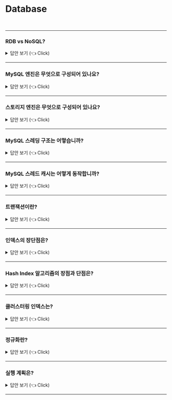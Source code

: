# Database
<br>

-----------------------
### RDB vs NoSQL?

<details>
   <summary> 답안 보기 (👈 Click)</summary>
<br />

+ RDB
    - RDB는 테이블 형식의 고정된 스키마를 제공합니다. 
    - RDB는 테이블 간 Join문을 제공합니다.
    - RDB는 트랜잭션 기능을 제공합니다.
    - RDB는 엄격한 Schama로 데이터 중복이 없기 때문에 update가 많은 경우에 유리합니다. 
    - RDB는 Scale-up에 유리합니다. 

+ NoSQL
    - NoSQL은 다양한 형식으로 저장됩니다.(ex) Key-value, Graph-based, Column-based 등)
    - NoSQL은 일반적으로 Join문을 제공하지 않습니다. 
    - NoSQL은 일반적으로 트랜잭션 기능을 제공하지 않습니다. 
    - NoSQL은 빠른 읽기 성능을 가지고 있으므로, 일반적으로 많은 데이터를 읽는 서비스에 유리합니다. 
    - NoSQL은 Scale-out에 유리합니다. 

</details>

-----------------------

### MySQL 엔진은 무엇으로 구성되어 있나요?

<details>
   <summary> 답안 보기 (👈 Click)</summary>
<br />

+ MySQL 엔진은 클라이언트로부터의 접속 및 쿼리 요청을 처리하는 커넥션 핸들러, <br> 
  SQL 파서 및 전처리기,<br>
  쿼리의 최적화된 실행을 위한 옵티마이저가 중심을 이룹니다. 

</details>

-----------------------

### 스토리지 엔진은 무엇으로 구성되어 있나요?

<details>
   <summary> 답안 보기 (👈 Click)</summary>
<br />

+ 스토리지 엔진은 실제 데이터를 디스크 스토리지에 저장하거나, <br>
  디스크 스토리지로부터 데이터를 읽어오는 부분을 전담합니다. <br>
  MySQL 서버에서 MySQL 엔진은 하나지만, 스토리지 엔진은 여러 개를 동시에 사용할 수 있습니다. <br> 
  각 스토리지 엔진은 성능 향상을 위해 InnoDB 버퍼 풀(InnoDB 스토리지 엔진), 키 캐시(MyISAM 스토리지 엔진) <br>
  과 같은 기능을 내장하고 있습니다.  
   

</details>

-----------------------


### MySQL 스레딩 구조는 어떻습니까?

<details>
   <summary> 답안 보기 (👈 Click)</summary>
<br />

+ MySQL 서버는 프로세스 기반이 아니라 스레드 기반으로 동작하며, <br>
  크게 포그라운드(Foreground) 스레드와 백그라운드(Background) 스레드로 구분할 수 있습니다. <br>
  백그라운드 스레드의 개수는 MySQL 서버의 설정 내용에 따라 가변적일 수 있습니다. <br> 
  포그라운드 스레드는 최소한 MySQL 서버에 접속된 클라이언트의 수만큼 존재하며, <br>
  주로 각 클라이언트 사용자가 요청하는 쿼리 문장을 처리합니다. <br> 
   
</details>

-----------------------

### MySQL 스레드 캐시는 어떻게 동작합니까?

<details>
   <summary> 답안 보기 (👈 Click)</summary>
<br />

+ 클라이언트사용자가 작업을 마치고, 커넥션을 종료하면 해당 커넥션을 담당하던 스레드는<br>
  다시 스레드 캐시(Thread Cache)로 되돌아갑니다.<br>
  이 때, 이미 스레드 캐시에 일정 개수 이상의 대기 중인 스레드가 있으면, <br>
  스레드 캐시에 넣지 않고 스레드를 종료시켜 일정 개수의 스레드만 스레드 캐시에 존재하게 합니다.<br>
  이 때, 스레드 캐시에 유지할 수 있는 최대 스레드 개수는 thread_cache_size 시스템 변수로 설정합니다. 
   
</details>

-----------------------

### 트랜잭션이란?

<details>
   <summary> 답안 보기 (👈 Click)</summary>
<br />

+ 

</details>

-----------------------

### 인덱스의 장단점은?

<details>
   <summary> 답안 보기 (👈 Click)</summary>
<br />

+ 장점
    - 인덱스는 일종의 색인으로서, 매우 빠른 검색을 가능하게 한다는 점이 장점입니다. 

+ 단점
    - 인덱스는 데이터를 업데이트하거나 삭제할 때, 매번 정렬을 해줘야 하므로,
      업데이트 및 삭제의 성능은 떨어질 수 있다는 단점이 있습니다. 

</details>

-----------------------
### Hash Index 알고리즘의 장점과 단점은?

<details>
   <summary> 답안 보기 (👈 Click)</summary>
<br />

-----------------------
+ 장점
    - Hash Index 알고리즘은 해시 값을 인덱싱하므로, 매우 빠른 검색을 지원합니다.  
+ 단점
    - 값을 변형하여 저장하므로, 전방(Prefix) 검색과 같은 것에 사용이 불가능합니다.
</details>

-----------------------

### 클러스터링 인덱스는?

<details>
   <summary> 답안 보기 (👈 Click)</summary>
<br />

+ 프라이머리 키 값이 비슷한 레코드끼리 묶어서 저장하는 것을 클러스터링 인덱스라고 표현합니다. <br>
  즉, 프라이머리 키 값에 의해 레코드의 저장 위치가 결정되며, 프라이머리 키 값이 변경된다면 <br>
  그 레코드의 물리적인 저장 위치도 바뀌어야 합니다. <br>
  클러스터링 인덱스는 테이블의 프라이머리 키에 대해서만 적용되는 내용이며, <br> 
  주로 비슷한 값들을 동시에 조회하는 경우가 많다는 점에 착안한 것입니다. <br>
</details>

-----------------------
### 정규화란?

<details>
   <summary> 답안 보기 (👈 Click)</summary>
<br />

-----------------------
+ 
</details>

-----------------------

### 실행 계획은?

<details>
   <summary> 답안 보기 (👈 Click)</summary> (작성중)
<br />

-----------------------
+ 
</details>

-----------------------
